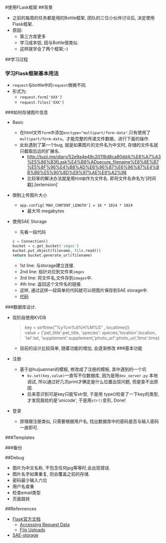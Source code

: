 #使用FLask框架
##背景
- 之前的每周的任务都是用的Bottle框架, 团队的三位小伙伴讨论后, 决定使用Flask框架.
- 原因:
   - 第三方库更多
   - 学习成本低, 因与Bottle很类似.
   - 这样就学会了两个框架;-) 



##学习过程
### 学习Flask框架基本用法
   - `request`与bottle中的`request`微微不同.
   - 形式为:
      - `request.form['XXX']`
      - `request.files['XXX']`

###如何存储图片信息
- Basic
    - 在html文件`form`中添加`enctype="multipart/form-data"`.只有使用了`multipart/form-data`，才能完整的传递文件数据，进行下面的操作.
    - 此处遇到了第一个bug, 就是如果图片的文件名为中文时, 存储的文件名就只截取后边的扩展名.
        - <http://tuzii.me/diary/52e9a4e49c20116d8ca80dd4/%E8%A7%A3%E5%86%B3fLask%E4%B8%ADsecure_filename%E8%8E%B7%E5%8F%96%E4%B8%AD%E6%96%87%E6%96%87%E4%BB%B6%E5%90%8D%E9%97%AE%E9%A2%98>
        - 比较笨的解决办法就是用`时间戳`作为文件名. 即将文件名命名为'[时间戳].[extension]`

- 限制上传图片大小 
    - `app.config['MAX_CONTENT_LENGTH'] = 16 * 1024 * 1024`
        - 最大16 megabytes 

- 使用SAE Storage
    - 先看一段代码
    
    ```Python
    c = Connection()
    bucket = c.get_bucket('imges')
    bucket.put_object(filename, file.read()) 
    return bucket.generate_url(filename)
    
    ``` 
    - 1st line: 与storage建立连接.
    - 2nd line: 指针对应到文件夹`imges` 
    - 3rd line: 将文件名,文件存到`images`中.
    - 4th line: 返回这个文件名的链接.
    - 这样, 通过这样一段简单的代码就可以把图片保存到SAE storage中.
    - [代码](https://github.com/xpgeng/straypetshelper/commit/7a3552665b4f6e475e4c926e48351df4c71308da)        
  
###数据库设计.
- 现阶段使用KVDB

    > key = strftime("%y%m%d%H%M%S" , localtime())  
    > value = {'pet_title':pet_title, 'species': species,'location':location, 'tel':tel, 'supplement':supplement,'photo_url':photo_url,'time':time}  
    
    - 目前的设计比较简单, 随着功能的增加, 会逐渐修改
###基本功能
- 注册
    - 基于@huijuannan的模板, 修改成了注册的模板, 其中遇到的一个坑
       - `kv.set(key,value)`一直写不仅数据库, 因为是用`dev_server.py` 本地调试, 所以通过好几次print才确定是什么位置出现问题, 但是查不出原因.
       - 后来意识到可是key只能写str型, 于是用 type()检查了一下key的类型, 才发现我给的是'unicode', 于是用`str()`变形, Done!

- 登录
    - 原理跟注册类似, 只需要根据用户名, 找出数据库中的密码是否与输入密码一直即可.
     
###Templates

   
###备份


##Debug
- 图片为中文名称, 不包含任何jpg等等时,会出现错误.
- 图片名字如果重复, 则会覆盖之前的存储.
- 密码最少输入六位
- 用户名查重
- 检查email类型
- 页面跳转

##Refenrences
- [Flask官方文档](http://flask.pocoo.org/)
   - [Accessing Request Data](http://flask.pocoo.org/docs/0.10/quickstart/#accessing-request-data)
   - [File Uploads](http://flask.pocoo.org/docs/0.10/quickstart/#file-uploads)
- [SAE-storage](http://www.sinacloud.com/doc/sae/python/storage.html) 
   